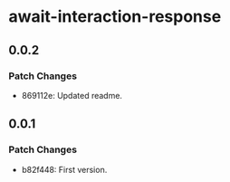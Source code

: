 # await-interaction-response

## 0.0.2

### Patch Changes

- 869112e: Updated readme.

## 0.0.1

### Patch Changes

- b82f448: First version.

